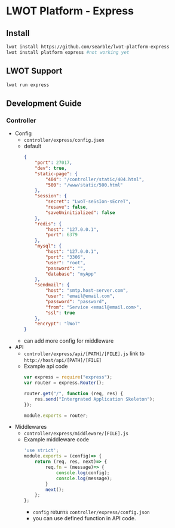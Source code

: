 # LWOT Platform - Express

## Install

```bash
lwot install https://github.com/searble/lwot-platform-express
lwot install platform express #not working yet
```

## LWOT Support

```bash
lwot run express
```

## Development Guide

### Controller

- Config
    - `controller/express/config.json`
    - default
        ```json
        {
            "port": 27017,
            "dev": true,
            "static-page": {
                "404": "/controller/static/404.html",
                "500": "/www/static/500.html"
            },
            "session": {
                "secret": "LwoT-seSsIon-sEcreT",
                "resave": false,
                "saveUninitialized": false
            },
            "redis": {
                "host": "127.0.0.1",
                "port": 6379
            },
            "mysql": {
                "host": "127.0.0.1",
                "port": "3306",
                "user": "root",
                "password": "",
                "database": "myApp"
            },
            "sendmail": {
                "host": "smtp.host-server.com",
                "user": "email@email.com",
                "password": "password",
                "from": "Service <email@email.com>",
                "ssl": true
            },
            "encrypt": "lWoT"
        }
        ```
    - can add more config for middleware 
- API
    - `controller/express/api/[PATH]/[FILE].js` link to `http://host/api/[PATH]/[FILE]`
    - Example api code 
        ```javascript
        var express = require("express");
        var router = express.Router();
        
        router.get("/", function (req, res) {
            res.send("Intergrated Application Skeleton");
        });
        
        module.exports = router;
        ```
- Middlewares
    - `controller/express/middleware/[FILE].js`
    - Example middleware code
        ```javascript
        'use strict';
        module.exports = (config)=> {
            return (req, res, next)=> {
                req.fn = (message)=> {
                    console.log(config);
                    console.log(message);
                }
                next();
            };
        };
        ```
        - `config` returns `controller/express/config.json`
        - you can use defined function in API code.  

